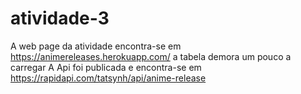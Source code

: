 # atividade-3
A web page da atividade encontra-se em https://animereleases.herokuapp.com/ a tabela demora um pouco a carregar
A Api foi publicada e encontra-se em https://rapidapi.com/tatsynh/api/anime-release
